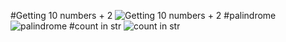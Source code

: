 #Getting 10 numbers + 2
![Getting 10 numbers + 2](https://github.com/AliarshiaAbdolahi/python-class/assets/137824806/357ac30b-9cac-4351-9f14-73c34b8a71f1)
#palindrome
![palindrome](https://github.com/AliarshiaAbdolahi/python-class/assets/137824806/88724ace-eb18-488d-a906-07e16f46f950)
#count in str
![count in str](https://github.com/AliarshiaAbdolahi/python-class/assets/137824806/24044788-3a96-4bed-bdc8-a50890e24e3f)
